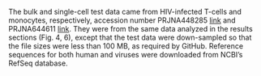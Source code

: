 The bulk and single-cell test data came from HIV-infected T-cells and monocytes, respectively, accession number PRJNA448285 [link](https://doi.org/10.1126/scitranslmed.aaz0802) and PRJNA644611 [link](https://doi.org/10.1128/mBio.01037-20). 
They were from the same data analyzed in the results sections (Fig. 4, 6), except that the test data were down-sampled so that the file sizes were less than 100 MB, as required by GitHub. 
Reference sequences for both human and viruses were downloaded from NCBI’s RefSeq database.
